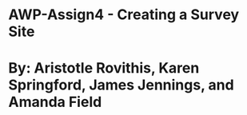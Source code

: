 # AWP-Assign4 - Creating a Survey Site
# By: Aristotle Rovithis, Karen Springford, James Jennings, and Amanda Field
